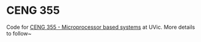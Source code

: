 CENG 355
======

Code for [CENG 355 - Microprocessor based systems](http://www.ece.uvic.ca/~ceng355/lab/) at UVic. More details to follow~
